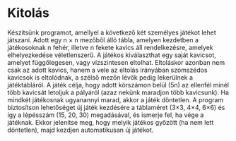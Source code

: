 # Kitolás
Készítsünk programot, amellyel a következő két személyes játékot lehet játszani. Adott egy
n × n mezőből álló tábla, amelyen kezdetben a játékosoknak n fehér, illetve n fekete kavics áll
rendelkezésre, amelyek elhelyezkedése véletlenszerű. A játékos kiválaszthat egy saját
kavicsot, amelyet függőlegesen, vagy vízszintesen eltolhat. Eltoláskor azonban nem csak az
adott kavics, hanem a vele az eltolás irányában szomszédos kavicsok is eltolódnak, a szélső
mezőn lévők pedig lekerülnek a játéktábláról. A játék célja, hogy adott körszámon belül (5n)
az ellenfél minél több kavicsát letoljuk a pályáról (azaz nekünk maradjon több kavicsunk). Ha
mindkét játékosnak ugyanannyi marad, akkor a játék döntetlen.
A program biztosítson lehetőséget új játék kezdésére a táblaméret (3×3, 4×4, 6×6) és így a
lépésszám (15, 20, 30) megadásával, és ismerje fel, ha vége a játéknak. Ekkor jelenítse meg,
hogy melyik játékos győzött (ha nem lett döntetlen), majd kezdjen automatikusan új játékot.